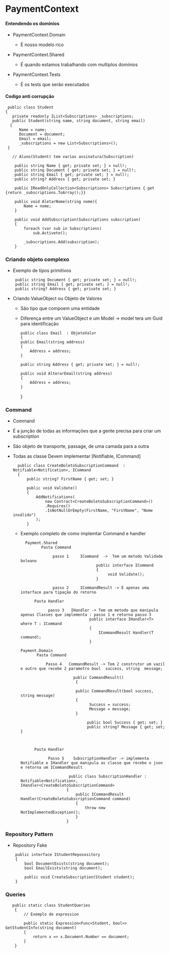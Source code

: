 # PaymentContext

  #### Entendendo os domínios
    
  - PaymentContext.Domain
    
      - É nosso modelo rico
      
  - PaymentContext.Shared
    
      - É quando estamos trabalhando com multiplos domínios
      
  - PaymentContext.Tests
    
      - É os tests que serão executados
      

  #### Codigo anti corrupção
  
     public class Student
    {   
       private readonly IList<Subscriptions> _subscriptions;
       public Student(string name, string document, string email)
      {
          Name = name;
          Document = document;
          Email = email;
          _subscriptions = new List<Subscriptions>();
     }

       // Aluno(Student) tem varias assinatura(Subscription)

        public string Name { get; private set; } = null!;
        public string Document { get; private set; } = null!;
        public string Email { get; private set; } = null!;
        public string? Address { get; private set; }

        public IReadOnlyCollection<Subscriptions> Subscriptions { get {return _subscriptions.ToArray();}}

        public void AletarNome(string nome){
            Name = nome;
        }

        public void AddSubscription(Subscriptions subscription)
        {
            foreach (var sub in Subscriptions)
                sub.Activete();

            _subscriptions.Add(subscription);
        }
        
  ### Criando objeto complexo 
    
   - Exemplo de tipos primitivos
    
          public string Document { get; private set; } = null!;
          public string Email { get; private set; } = null!;
          public string? Address { get; private set; }
  
  - Criando ValueObject ou Objeto de Valores
    - São tipo que compoem uma entidade
    - Diferença entre um ValueObject e um Model -> model tera um Guid para identificação 
    
          public class Email  : ObjetoValor
          {
          public Email(string address)
          {
              Address = address;
          }

          public string Address { get; private set; } = null!;

          public void AlterarEmail(string address)
          {
              Address = address;
          }
      }
      

  ### Command
  
  - Command 
  - É a junção de todas as informações que a gente precisa para criar um subscription
  - São objeto de transporte, passage, de uma camada para a outra 
  - Todas as classe Devem implementar [Notifiable<Notification>, ICommand]
  
          public class CreateBoletoSubscriptionCommand  : Notifiable<Notification>, ICommand
          {   
              public string? FirstName { get; set; }
 
              public void Validate()
              {
                  AddNotifications(
                      new Contract<CreateBoletoSubscriptionCommand>()
                      .Requires()
                      .IsNotNullOrEmpty(FirstName, "FirstName", "Nome inválido")
                  );
              }
 
    - Exemplo completo de como implemtar Command e handler
      
            Payment.Shared
                   Pasta Command

                        passo 1 	ICommand  ->  Tem um metodo Validade boleano
                                           public interface ICommand 
                                           {
                                                void Validate();
                                           }

                        passo 2 	ICommandResult -> É apenas uma interface para tipação do retorno

                Pasta Handler

                      passo 3 	IHandler -> Tem um metodo que manipula apenas Classes que implementa : passo 1 e retorna passo 3
                                        public interface IHandler<T> where T : ICommand
                                        {   
                                            ICommandResult Handler(T command);
                                        }

          Payment.Domain
                 Pasta Command

                     Passo 4   CommandResult -> Tem 2 construtor um vazil e outro que recebe 2 parametro bool  success, string  message;
                                                     
                                 public CommandResult()
                                  {

                                  public CommandResult(bool success, string message)
                                  {
                                        Success = success;
                                        Message = message;
                                  }

                                       public bool Success { get; set; }
                                       public string? Message { get; set; }
                                      


                Pasta Handler

                      Passo 5	 SubscriptionHandler -> implementa Notifiable e IHandler que manipula as classe que recebe o json e retorna um ICommandResult
                      
                               public class SubscriptionHandler : Notifiable<Notification>, IHandler<CreateBoletoSubscriptionCommand>
                              {
                                  public ICommandResult Handler(CreateBoletoSubscriptionCommand command)
                                  {
                                      throw new NotImplementedException();
                                  }
                              }

  
   ### Repository Pattern
   
   - Repository Fake
   
          public interface IStudentReposository
          {
              bool DocumentExists(string document);
              bool EmailExists(string document);

              public void CreateSubscription(Student student);
          }
  
 ### Queries
  
       public static class StudentQueries
        {   
            // Exemplo de expression

            public static Expression<Func<Student, bool>> GetStudentInfo(string document)
            {
                return x => x.Document.Number == document;
            }
        }
